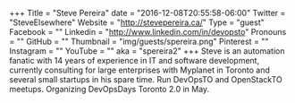 +++
Title = "Steve Pereira"
date = "2016-12-08T20:55:58-06:00"
Twitter = "SteveElsewhere"
Website = "http://stevepereira.ca/"
Type = "guest"
Facebook = ""
Linkedin = "http://www.linkedin.com/in/devopsto"
Pronouns = ""
GitHub = ""
Thumbnail = "img/guests/spereira.png"
Pinterest = ""
Instagram = ""
YouTube = ""
aka = "spereira2"
+++
Steve is an automation fanatic with 14 years of experience in IT and software development, currently consulting for large enterprises with Myplanet in Toronto and several small startups in his spare time. Run DevOpsTO and OpenStackTO meetups. Organizing DevOpsDays Toronto 2.0 in May.
